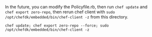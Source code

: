 In the future, you can modify the Policyfile.rb, then run
`chef update` and `chef export zero-repo`, then rerun chef client with
`sudo /opt/chefdk/embedded/bin/chef-client -z` from this directory.

`chef update; chef export zero-repo --force; sudo /opt/chefdk/embedded/bin/chef-client -z`
